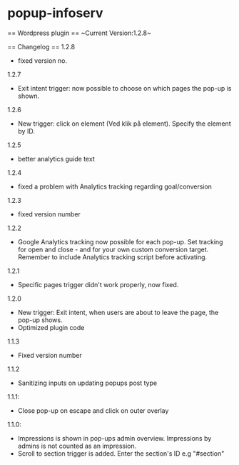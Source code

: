# popup-infoserv
== Wordpress plugin ==
~Current Version:1.2.8~

== Changelog ==
1.2.8
- fixed version no.

1.2.7
- Exit intent trigger: now possible to choose on which pages the pop-up is shown.

1.2.6
- New trigger: click on element (Ved klik på element). Specify the element by ID.

1.2.5
- better analytics guide text

1.2.4
- fixed a problem with Analytics tracking regarding goal/conversion

1.2.3
- fixed version number

1.2.2
- Google Analytics tracking now possible for each pop-up. Set tracking for open and close - and for your own custom conversion target. Remember to include Analytics tracking script before activating.

1.2.1
- Specific pages trigger didn't work properly, now fixed.

1.2.0
- New trigger: Exit intent, when users are about to leave the page, the pop-up shows.
- Optimized plugin code

1.1.3
- Fixed version number

1.1.2
- Sanitizing inputs on updating popups post type

1.1.1:
- Close pop-up on escape and click on outer overlay


1.1.0:
- Impressions is shown in pop-ups admin overview. Impressions by admins is not counted as an impression.
- Scroll to section trigger is added. Enter the section's ID e.g "#section"
